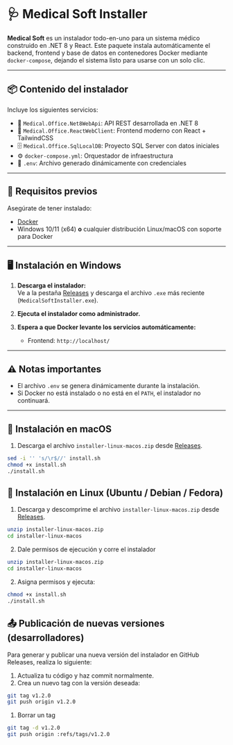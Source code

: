 # 🩺 Medical Soft Installer

**Medical Soft** es un instalador todo-en-uno para un sistema médico construido en .NET 8 y React. Este paquete instala automáticamente el backend, frontend y base de datos en contenedores Docker mediante `docker-compose`, dejando el sistema listo para usarse con un solo clic.

---

## 📦 Contenido del instalador

Incluye los siguientes servicios:

- 🧠 `Medical.Office.Net8WebApi`: API REST desarrollada en .NET 8
- 🎨 `Medical.Office.ReactWebClient`: Frontend moderno con React + TailwindCSS
- 🗄️ `Medical.Office.SqlLocalDB`: Proyecto SQL Server con datos iniciales
- ⚙️ `docker-compose.yml`: Orquestador de infraestructura
- 📝 `.env`: Archivo generado dinámicamente con credenciales

---

## 🚀 Requisitos previos

Asegúrate de tener instalado:

- [Docker](https://www.docker.com/products/docker-desktop)
- Windows 10/11 (x64) **o** cualquier distribución Linux/macOS con soporte para Docker

---


## 🖥️ Instalación en Windows

1. **Descarga el instalador:**  
   Ve a la pestaña [Releases](https://github.com/Raptor057/Medical-Soft/releases) y descarga el archivo `.exe` más reciente (`MedicalSoftInstaller.exe`).

2. **Ejecuta el instalador como administrador.**

3. **Espera a que Docker levante los servicios automáticamente:**
   - Frontend: `http://localhost/`

---

## ⚠️ Notas importantes

- El archivo `.env` se genera dinámicamente durante la instalación.
- Si Docker no está instalado o no está en el `PATH`, el instalador no continuará.

---

## 🍎 Instalación en macOS

1. Descarga el archivo `installer-linux-macos.zip` desde [Releases](https://github.com/Raptor057/Medical-Soft/releases).


```bash
sed -i '' 's/\r$//' install.sh
chmod +x install.sh
./install.sh
```

## 🐧 Instalación en Linux (Ubuntu / Debian / Fedora)
1. Descarga y descomprime el archivo `installer-linux-macos.zip` desde [Releases](https://github.com/Raptor057/Medical-Soft/releases).

```bash
unzip installer-linux-macos.zip
cd installer-linux-macos
```

2. Dale permisos de ejecución y corre el instalador
```bash
unzip installer-linux-macos.zip
cd installer-linux-macos
```

2. Asigna permisos y ejecuta:

```bash
chmod +x install.sh
./install.sh
```

## 📤 Publicación de nuevas versiones (desarrolladores)

Para generar y publicar una nueva versión del instalador en GitHub Releases, realiza lo siguiente:

1. Actualiza tu código y haz commit normalmente.
2. Crea un nuevo tag con la versión deseada:

```bash
git tag v1.2.0
git push origin v1.2.0
```

1. Borrar un tag

```bash
git tag -d v1.2.0
git push origin :refs/tags/v1.2.0
```